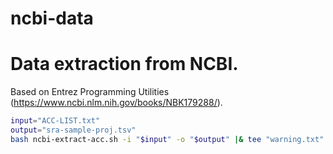 # ncbi-data

# Data extraction from NCBI.
Based on Entrez Programming Utilities (https://www.ncbi.nlm.nih.gov/books/NBK179288/).

``` bash
input="ACC-LIST.txt"
output="sra-sample-proj.tsv"
bash ncbi-extract-acc.sh -i "$input" -o "$output" |& tee "warning.txt"
```
